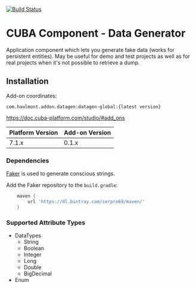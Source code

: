 [![Build Status](https://travis-ci.org/web-devel/cuba-component-data-generator.svg?branch=master)](https://travis-ci.org/web-devel/cuba-component-data-generator)

# CUBA Component - Data Generator

Application component which lets you generate fake data (works for persistent entities).
May be useful for demo and test projects as well as for real projects when it's not possible to retrieve a dump.

## Installation

Add-on coordinates:
```
com.haulmont.addon.datagen:datagen-global:{latest version}
```

https://doc.cuba-platform.com/studio/#add_ons

| Platform Version | Add-on Version |
| ---------------- | -------------- |
| 7.1.x            | 0.1.x          |

### Dependencies

[Faker](https://github.com/serpro69/kotlin-faker) is used to generate conscious strings.

Add the Faker repository to the `build.gradle`:
```groovy
    maven {
        url 'https://dl.bintray.com/serpro69/maven/'
    }
```

### Supported Attribute Types

* DataTypes
  * String
  * Boolean
  * Integer
  * Long
  * Double
  * BigDecimal
* Enum
